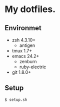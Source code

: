 # My dotfiles.

## Environmet
- zsh 4.3.10+
  - antigen
- tmux 1.7+
- emacs 24.2+
  - zenburn
  - ruby-electric
- git 1.8.0+

## Setup
```sh
$ setup.sh
```